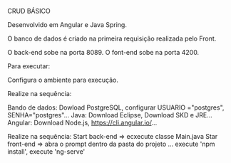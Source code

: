 CRUD BÁSICO

Desenvolvido em Angular e Java Spring.

O banco de dados é criado na primeira requisição realizada pelo Front.

O back-end sobe na porta 8089.
O font-end sobe na porta 4200.

Para executar:

Configura o ambiente para execução.

Realize na sequência:

Bando de dados: Dowload PostgreSQL, configurar USUARIO ="postgres", SENHA="postgres"...
Java: Download Eclipse, Download SKD e JRE...
Angular: Download Node.js, https://cli.angular.io/...

Realize na sequência:
Start back-end => ecxecute classe Main.java
Star front-end => abra o prompt dentro da pasta do projeto ...
execute 'npm install', execute 'ng-serve'


